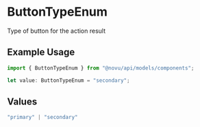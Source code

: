# ButtonTypeEnum

Type of button for the action result

## Example Usage

```typescript
import { ButtonTypeEnum } from "@novu/api/models/components";

let value: ButtonTypeEnum = "secondary";
```

## Values

```typescript
"primary" | "secondary"
```